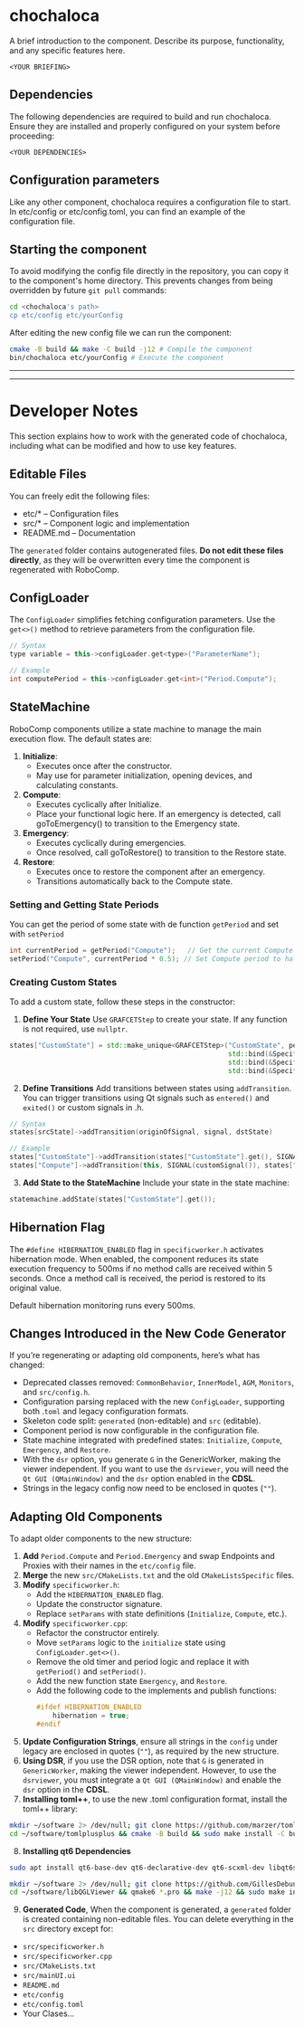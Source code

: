 # chochaloca
A brief introduction to the component. Describe its purpose, functionality, and any specific features here.
```
<YOUR BRIEFING>
```

## Dependencies
The following dependencies are required to build and run chochaloca. Ensure they are installed and properly configured on your system before proceeding:
```
<YOUR DEPENDENCIES>
```

## Configuration parameters
Like any other component, chochaloca requires a configuration file to start. In etc/config or etc/config.toml, you can find an example of the configuration file.

## Starting the component
To avoid modifying the config file directly in the repository, you can copy it to the component's home directory. This prevents changes from being overridden by future `git pull` commands:

```bash
cd <chochaloca's path> 
cp etc/config etc/yourConfig
```

After editing the new config file we can run the component:

```bash
cmake -B build && make -C build -j12 # Compile the component
bin/chochaloca etc/yourConfig # Execute the component
```
-----
-----
# Developer Notes
This section explains how to work with the generated code of chochaloca, including what can be modified and how to use key features.
## Editable Files
You can freely edit the following files:
- etc/* – Configuration files
- src/* – Component logic and implementation
- README.md – Documentation

The `generated` folder contains autogenerated files. **Do not edit these files directly**, as they will be overwritten every time the component is regenerated with RoboComp.

## ConfigLoader
The `ConfigLoader` simplifies fetching configuration parameters. Use the `get<>()` method to retrieve parameters from the configuration file.
```C++
// Syntax
type variable = this->configLoader.get<type>("ParameterName");

// Example
int computePeriod = this->configLoader.get<int>("Period.Compute");
```

## StateMachine
RoboComp components utilize a state machine to manage the main execution flow. The default states are:

1. **Initialize**:
    - Executes once after the constructor.
    - May use for parameter initialization, opening devices, and calculating constants.
2. **Compute**:
    - Executes cyclically after Initialize.
    - Place your functional logic here. If an emergency is detected, call goToEmergency() to transition to the Emergency state.
3. **Emergency**:
    - Executes cyclically during emergencies.
    - Once resolved, call goToRestore() to transition to the Restore state.
4. **Restore**:
    - Executes once to restore the component after an emergency.
    - Transitions automatically back to the Compute state.

### Setting and Getting State Periods
You can get the period of some state with de function `getPeriod` and set with `setPeriod`
```C++
int currentPeriod = getPeriod("Compute");   // Get the current Compute period
setPeriod("Compute", currentPeriod * 0.5); // Set Compute period to half
```

### Creating Custom States
To add a custom state, follow these steps in the constructor:
1. **Define Your State** Use `GRAFCETStep` to create your state. If any function is not required, use `nullptr`.

```C++
states["CustomState"] = std::make_unique<GRAFCETStep>("CustomState", period, 
                                                      std::bind(&SpecificWorker::customLoop, this),  // Cyclic function
                                                      std::bind(&SpecificWorker::customEnter, this), // On-enter function
                                                      std::bind(&SpecificWorker::customExit, this)); // On-exit function

```
2. **Define Transitions** Add transitions between states using `addTransition`. You can trigger transitions using Qt signals such as `entered()` and `exited()` or custom signals in .h.
```C++
// Syntax
states[srcState]->addTransition(originOfSignal, signal, dstState)

// Example
states["CustomState"]->addTransition(states["CustomState"].get(), SIGNAL(entered()), states["OtherState"].get());
states["Compute"]->addTransition(this, SIGNAL(customSignal()), states["CustomState"].get());

```
3. **Add State to the StateMachine** Include your state in the state machine:
```C++
statemachine.addState(states["CustomState"].get());

```

## Hibernation Flag
The `#define HIBERNATION_ENABLED` flag in `specificworker.h` activates hibernation mode. When enabled, the component reduces its state execution frequency to 500ms if no method calls are received within 5 seconds. Once a method call is received, the period is restored to its original value.

Default hibernation monitoring runs every 500ms.

## Changes Introduced in the New Code Generator
If you’re regenerating or adapting old components, here’s what has changed:

- Deprecated classes removed: `CommonBehavior`, `InnerModel`, `AGM`, `Monitors`, and `src/config.h`.
- Configuration parsing replaced with the new `ConfigLoader`, supporting both .`toml` and legacy configuration formats.
- Skeleton code split: `generated` (non-editable) and `src` (editable).
- Component period is now configurable in the configuration file.
- State machine integrated with predefined states: `Initialize`, `Compute`, `Emergency`, and `Restore`.
- With the `dsr` option, you generate `G` in the GenericWorker, making the viewer independent. If you want to use the `dsrviewer`, you will need the `Qt GUI (QMainWindow)` and the `dsr` option enabled in the **CDSL**.
- Strings in the legacy config now need to be enclosed in quotes (`""`).

## Adapting Old Components
To adapt older components to the new structure:

1. **Add** `Period.Compute` and `Period.Emergency` and swap Endpoints and Proxies with their names in the `etc/config` file.
2. **Merge** the new `src/CMakeLists.txt` and the old `CMakeListsSpecific` files.
3. **Modify** `specificworker.h`:
    - Add the `HIBERNATION_ENABLED` flag.
    - Update the constructor signature.
    - Replace `setParams` with state definitions (`Initialize`, `Compute`, etc.).
4. **Modify** `specificworker.cpp`:
    - Refactor the constructor entirely.
    - Move `setParams` logic to the `initialize` state using `ConfigLoader.get<>()`.
    - Remove the old timer and period logic and replace it with `getPeriod()` and `setPeriod()`.
    - Add the new function state `Emergency`, and `Restore`.
    - Add the following code to the implements and publish functions:
        ```C++
        #ifdef HIBERNATION_ENABLED
            hibernation = true;
        #endif
        ```
5. **Update Configuration Strings**, ensure all strings in the `config` under legacy are enclosed in quotes (`""`), as required by the new structure.
6. **Using DSR**, if you use the DSR option, note that `G` is generated in `GenericWorker`, making the viewer independent. However, to use the `dsrviewer`, you must integrate a `Qt GUI (QMainWindow)` and enable the `dsr` option in the **CDSL**. 
7. **Installing toml++**, to use the new .toml configuration format, install the toml++ library:
```bash
mkdir ~/software 2> /dev/null; git clone https://github.com/marzer/tomlplusplus.git ~/software/tomlplusplus
cd ~/software/tomlplusplus && cmake -B build && sudo make install -C build -j12 && cd -
```
8. **Installing qt6 Dependencies**
```bash
sudo apt install qt6-base-dev qt6-declarative-dev qt6-scxml-dev libqt6statemachineqml6 libqt6statemachine6

mkdir ~/software 2> /dev/null; git clone https://github.com/GillesDebunne/libQGLViewer.git ~/software/libQGLViewer
cd ~/software/libQGLViewer && qmake6 *.pro && make -j12 && sudo make install && sudo ldconfig && cd -
```
9. **Generated Code**, When the component is generated, a `generated` folder is created containing non-editable files. You can delete everything in the `src` directory except for:
- `src/specificworker.h`
- `src/specificworker.cpp`
- `src/CMakeLists.txt`
- `src/mainUI.ui`
- `README.md`
- `etc/config`
- `etc/config.toml`
- Your Clases...